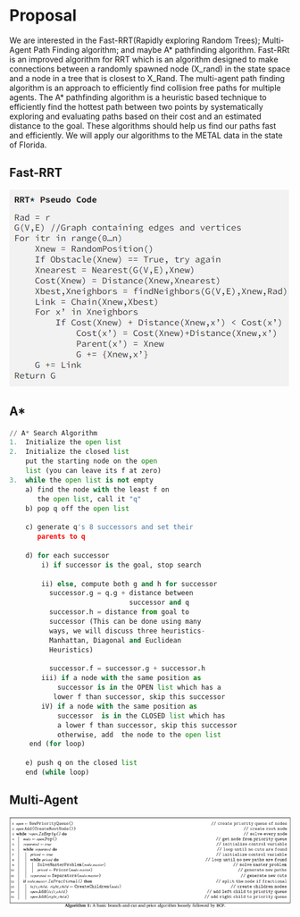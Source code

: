# Proposal 
We are interested in the Fast-RRT(Rapidly exploring Random Trees); Multi-Agent Path Finding algorithm; and maybe A* pathfinding algorithm. Fast-RRt is an improved algorithm for RRT which is an algorithm designed to make connections between a randomly spawned node (X_rand) in the state space and a node in a tree that is closest to X_Rand. The multi-agent path finding algorithm is an approach to efficiently find collision free paths for multiple agents. The A* pathfinding algorithm is a heuristic based technique to efficiently find the hottest path between two points by systematically exploring and evaluating paths based on their cost and an estimated distance to the goal. These algorithms should help us find our paths fast and efficiently. We will apply our algorithms to the METAL data in the state of Florida. 

## Fast-RRT
![alt text](images/image-1.png)

## A*
```python
// A* Search Algorithm
1.  Initialize the open list
2.  Initialize the closed list
    put the starting node on the open 
    list (you can leave its f at zero)
3.  while the open list is not empty
    a) find the node with the least f on 
       the open list, call it "q"
    b) pop q off the open list
  
    c) generate q's 8 successors and set their 
       parents to q
   
    d) for each successor
        i) if successor is the goal, stop search
        
        ii) else, compute both g and h for successor
          successor.g = q.g + distance between 
                              successor and q
          successor.h = distance from goal to 
          successor (This can be done using many 
          ways, we will discuss three heuristics- 
          Manhattan, Diagonal and Euclidean 
          Heuristics)
          
          successor.f = successor.g + successor.h
        iii) if a node with the same position as 
            successor is in the OPEN list which has a 
           lower f than successor, skip this successor
        iV) if a node with the same position as 
            successor  is in the CLOSED list which has
            a lower f than successor, skip this successor
            otherwise, add  the node to the open list
     end (for loop)
  
    e) push q on the closed list
    end (while loop)
```

## Multi-Agent
![!\[alt text\](image.png)](images/image.png)
